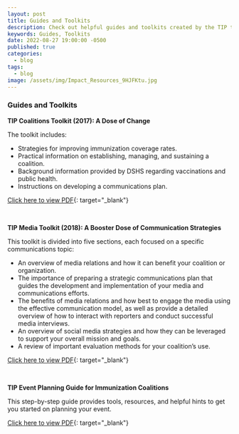 ```yaml
---
layout: post
title: Guides and Toolkits
description: Check out helpful guides and toolkits created by the TIP team.
keywords: Guides, Toolkits
date: 2022-08-27 19:00:00 -0500
published: true
categories:
  - blog
tags:
  - blog
image: /assets/img/Impact_Resources_9HJFKtu.jpg
---
```

### Guides and Toolkits

**TIP Coalitions Toolkit (2017): A Dose of Change**

The toolkit includes:&nbsp;

* Strategies for improving immunization coverage rates.
* Practical information on establishing, managing, and sustaining a coalition.&nbsp;
* Background information provided by DSHS regarding vaccinations and public health.
* Instructions on developing a communications plan.

[Click here to view PDF](http://immunize.aitsandbox.com/static/custom/img/resources/TIP%20Coalitions%20Toolkit%202017.pdf){: target="_blank"}

&nbsp;

**TIP Media Toolkit (2018): A Booster Dose of Communication Strategies**

This toolkit is divided into five sections, each focused on a specific communications topic:

* An overview of media relations and how it can benefit your coalition or organization.
* The importance of preparing a strategic communications plan that guides the development and implementation of your media and communications efforts.&nbsp;
* The benefits of media relations and how best to engage the media using the effective communication model, as well as provide a detailed overview of how to interact with reporters and conduct successful media interviews.&nbsp;
* An overview of social media strategies and how they can be leveraged to support your overall mission and goals.&nbsp;
* A review of important evaluation methods for your coalition’s use.&nbsp;

[Click here to view PDF](http://immunize.aitsandbox.com/static/custom/img/resources/TIP%20Media%20Toolkit%202018.pdf){: target="_blank"}

&nbsp;

**TIP Event Planning Guide for Immunization Coalitions&nbsp;**

This step-by-step guide provides tools, resources, and helpful hints to get you started on planning your event.

[Click here to view PDF](http://immunize.aitsandbox.com/static/custom/img/resources/TIP%20Event%20Planning%20Guide.pdf){: target="_blank"}